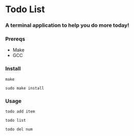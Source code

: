 # Todo List

### A terminal application to help you do more today! 

### Prereqs
- Make
- GCC

### Install
`make`

`sudo make install`

### Usage
`todo add item`

`todo list`

`todo del num`
